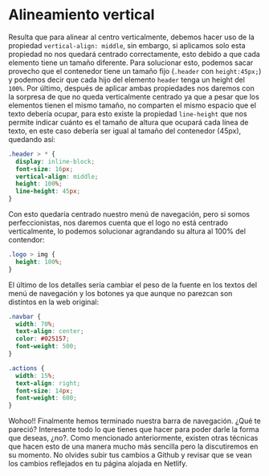 # Alineamiento vertical

Resulta que para alinear al centro verticalmente, debemos hacer uso de la
propiedad `vertical-align: middle`, sin embargo, si aplicamos solo esta propiedad
no nos quedará centrado correctamente, esto debido a que cada elemento tiene un
tamaño diferente. Para solucionar esto, podemos sacar provecho que el contenedor
tiene un tamaño fijo (`.header` con `height:45px;`) y podemos decir que cada hijo
del elemento `header` tenga un height del `100%`. Por último, después de aplicar
ambas propiedades nos daremos con la sorpresa de que no queda verticalmente
centrado ya que a pesar que los elementos tienen el mismo tamaño, no comparten
el mismo espacio que el texto debería ocupar, para esto existe la propiedad
`line-height` que nos permite indicar cuánto es el tamaño de altura que ocupará
cada línea de texto, en este caso debería ser igual al tamaño del contenedor
(45px), quedando así:

```css
.header > * {
  display: inline-block;
  font-size: 16px;
  vertical-align: middle;
  height: 100%;
  line-height: 45px;
}
```

Con esto quedaría centrado nuestro menú de navegación, pero si somos
perfeccionistas, nos daremos cuenta que el logo no está centrado verticalmente,
lo podemos solucionar agrandando su altura al 100% del contendor:

```css
.logo > img {
  height: 100%;
}
```

El último de los detalles sería cambiar el peso de la fuente en los textos del
menú de navegación y los botones ya que aunque no parezcan son distintos en la
web original:

```css
.navbar {
  width: 70%;
  text-align: center;
  color: #025157;
  font-weight: 500;
}

.actions {
  width: 15%;
  text-align: right;
  font-size: 14px;
  font-weight: 600;
}
```

Wohoo!! Finalmente hemos terminado nuestra barra de navegación. ¿Qué te pareció?
Interesante todo lo que tienes que hacer para poder darle la forma que deseas,
¿no?. Como mencionado anteriormente, existen otras técnicas que hacen esto de
una manera mucho más sencilla pero la discutiremos en su momento. No olvides
subir tus cambios a Github y revisar que se vean los cambios reflejados en tu
página alojada en Netlify.
